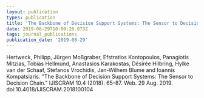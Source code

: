 ```yaml
---
layout: publication
types: publication
title: 'The Backbone of Decision Support Systems: The Sensor to Decision Chain.'
date: 2019-08-29T10:00:26.873Z
tags: journal_publications
publication_date: '2019-08-29'
---
```

Hertweck, Philipp, Jürgen Moßgraber, Efstratios Kontopoulos, Panagiotis Mitzias, Tobias Hellmund, Anastasios Karakostas, Désirée Hilbring, Hylke van der Schaaf, Stefanos Vrochidis, Jan-Wilhem Blume and Ioannis Kompatsiaris. "The Backbone of Decision Support Systems: The Sensor to Decision Chain." IJISCRAM 10.4 (2018): 65-87. Web. 29 Aug. 2019. doi:10.4018/IJISCRAM.2018100104

